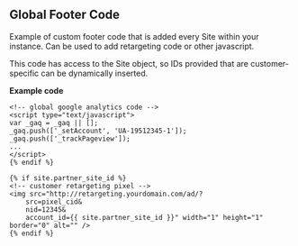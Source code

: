 ## Global Footer Code

Example of custom footer code that is added every Site within your instance. Can be used to add retargeting code or other javascript.

This code has access to the Site object, so IDs provided that are customer-specific can be dynamically inserted.

**Example code**

    <!-- global google analytics code -->
    <script type="text/javascript">
    var _gaq = _gaq || [];
    _gaq.push(['_setAccount', 'UA-19512345-1']);
    _gaq.push(['_trackPageview']);
    ...
    </script>
    {% endif %}

    {% if site.partner_site_id %}
    <!-- customer retargeting pixel -->
    <img src="http://retargeting.yourdomain.com/ad/?
        src=pixel_cid&
        nid=12345&
        account_id={{ site.partner_site_id }}" width="1" height="1" border="0" alt="" />
    {% endif %}
